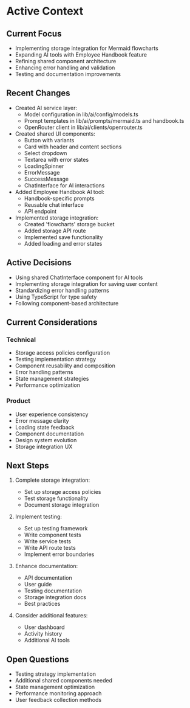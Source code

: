 # Active Context

## Current Focus

- Implementing storage integration for Mermaid flowcharts
- Expanding AI tools with Employee Handbook feature
- Refining shared component architecture
- Enhancing error handling and validation
- Testing and documentation improvements

## Recent Changes

- Created AI service layer:
  - Model configuration in lib/ai/config/models.ts
  - Prompt templates in lib/ai/prompts/mermaid.ts and handbook.ts
  - OpenRouter client in lib/ai/clients/openrouter.ts
- Created shared UI components:
  - Button with variants
  - Card with header and content sections
  - Select dropdown
  - Textarea with error states
  - LoadingSpinner
  - ErrorMessage
  - SuccessMessage
  - ChatInterface for AI interactions
- Added Employee Handbook AI tool:
  - Handbook-specific prompts
  - Reusable chat interface
  - API endpoint
- Implemented storage integration:
  - Created 'flowcharts' storage bucket
  - Added storage API route
  - Implemented save functionality
  - Added loading and error states

## Active Decisions

- Using shared ChatInterface component for AI tools
- Implementing storage integration for saving user content
- Standardizing error handling patterns
- Using TypeScript for type safety
- Following component-based architecture

## Current Considerations

### Technical

- Storage access policies configuration
- Testing implementation strategy
- Component reusability and composition
- Error handling patterns
- State management strategies
- Performance optimization

### Product

- User experience consistency
- Error message clarity
- Loading state feedback
- Component documentation
- Design system evolution
- Storage integration UX

## Next Steps

1. Complete storage integration:

   - Set up storage access policies
   - Test storage functionality
   - Document storage integration

2. Implement testing:

   - Set up testing framework
   - Write component tests
   - Write service tests
   - Write API route tests
   - Implement error boundaries

3. Enhance documentation:

   - API documentation
   - User guide
   - Testing documentation
   - Storage integration docs
   - Best practices

4. Consider additional features:
   - User dashboard
   - Activity history
   - Additional AI tools

## Open Questions

- Testing strategy implementation
- Additional shared components needed
- State management optimization
- Performance monitoring approach
- User feedback collection methods
